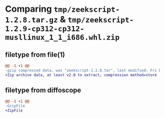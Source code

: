 # Comparing `tmp/zeekscript-1.2.8.tar.gz` & `tmp/zeekscript-1.2.9-cp312-cp312-musllinux_1_1_i686.whl.zip`

## filetype from file(1)

```diff
@@ -1 +1 @@
-gzip compressed data, was "zeekscript-1.2.8.tar", last modified: Fri Dec  1 10:29:38 2023, max compression
+Zip archive data, at least v2.0 to extract, compression method=store
```

## filetype from diffoscope

```diff
@@ -1 +1 @@
-GzipFile
+ZipFile
```


